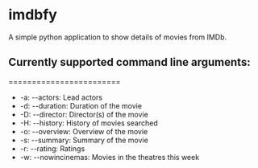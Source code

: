 # imdbfy
A simple python application to show details of movies from IMDb.

## Currently supported command line arguments:
========================
- -a: --actors: Lead actors
- -d: --duration: Duration of the movie
- -D: --director: Director(s) of the movie
- -H: --history: History of movies searched
- -o: --overview: Overview of the movie
- -s: --summary: Summary of the movie
- -r: --rating: Ratings
- -w: --nowincinemas: Movies in the theatres this week
